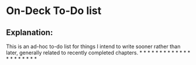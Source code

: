 On-Deck To-Do list
==================

Explanation:
------------
This is an ad-hoc to-do list for things I intend to write sooner rather than
later, generally related to recently completed chapters.
   * 
   * 
   * 
   * 
   * 
   * 
   * 
   * 
   * 
   * 
   * 
   * 
   * 
   * 
   * 
   * 
   * 
   * 
   * 
   * 
   * 

